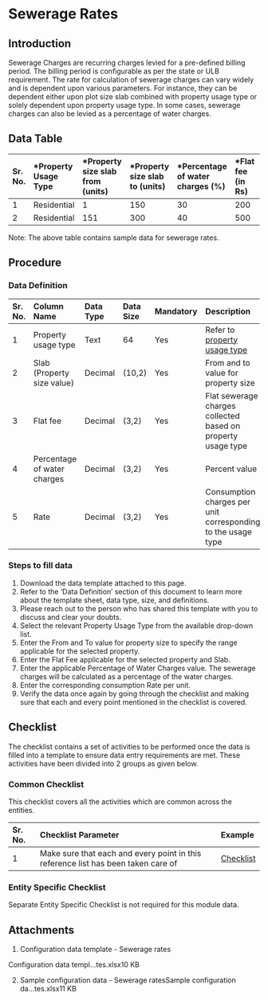 # Sewerage Rates

## Introduction <a id="Introduction"></a>

Sewerage Charges are recurring charges levied for a pre-defined billing period. The billing period is configurable as per the state or ULB requirement. The rate for calculation of sewerage charges can vary widely and is dependent upon various parameters. For instance, they can be dependent either upon plot size slab combined with property usage type or solely dependent upon property usage type. In some cases, sewerage charges can also be levied as a percentage of water charges.

## Data Table <a id="Data-Table"></a>

| Sr. No. | \*Property Usage Type | \*Property size slab from \(units\) | \*Property size slab to \(units\) | \*Percentage of water charges \(%\) | \*Flat fee \(in Rs\) | \*Rate |
| :--- | :--- | :--- | :--- | :--- | :--- | :--- |
| 1 | Residential | 1 | 150 | 30 | 200 | 5 |
| 2  | Residential | 151 | 300 | 40 | 500 | 10 |

Note: The above table contains sample data for sewerage rates.

## Procedure <a id="Procedure"></a>

### Data Definition <a id="Data-Definition"></a>

| Sr. No. | Column Name | Data Type | Data Size | Mandatory | Description |
| :--- | :--- | :--- | :--- | :--- | :--- |
| 1 | Property usage type | Text | 64 | Yes | Refer to [property usage type](https://digit-discuss.atlassian.net/wiki/spaces/DO/pages/413958414/Usage+Category+Major) |
| 2 | Slab \(Property size value\) | Decimal | \(10,2\) | Yes | From and to value for property size |
| 3 | Flat fee | Decimal | \(3,2\) | Yes | Flat sewerage charges collected based on property usage type |
| 4 | Percentage of water charges | Decimal | \(3,2\) | Yes | Percent value |
| 5 | Rate | Decimal | \(3,2\) | Yes | Consumption charges per unit corresponding to the usage type |

### Steps to fill data <a id="Steps-to-fill-data"></a>

1. Download the data template attached to this page.
2. Refer to the ‘Data Definition’ section of this document to learn more about the template sheet, data type, size, and definitions.
3. Please reach out to the person who has shared this template with you to discuss and clear your doubts.
4. Select the relevant Property Usage Type from the available drop-down list.
5. Enter the From and To value for property size to specify the range applicable for the selected property.
6. Enter the Flat Fee applicable for the selected property and Slab.
7. Enter the applicable Percentage of Water Charges value. The sewerage charges will be calculated as a percentage of the water charges.
8. Enter the corresponding consumption Rate per unit.
9. Verify the data once again by going through the checklist and making sure that each and every point mentioned in the checklist is covered.

## Checklist <a id="Checklist"></a>

The checklist contains a set of activities to be performed once the data is filled into a template to ensure data entry requirements are met. These activities have been divided into 2 groups as given below.

### Common Checklist <a id="Common-Checklist"></a>

This checklist covers all the activities which are common across the entities.

| Sr. No. | Checklist Parameter | Example |
| :--- | :--- | :--- |
| 1 | Make sure that each and every point in this reference list has been taken care of | [Checklist](https://digit-discuss.atlassian.net/wiki/spaces/DO/pages/502203140/Checklist) |

### Entity Specific Checklist <a id="Entity-Specific-Checklist"></a>

Separate Entity Specific Checklist is not required for this module data.

## Attachments <a id="Attachments"></a>

1. Configuration data template - Sewerage rates

Configuration data templ...tes.xlsx10 KB

 2. Sample configuration data - Sewerage ratesSample configuration da...tes.xlsx11 KB

